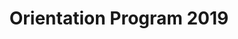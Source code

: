 ---
title: Orientation Program 2019
description: All the interested students are invited
start-date: 2019-09-07 10:00:00
place: Seminar Hall, CIT Kokrajhar
---